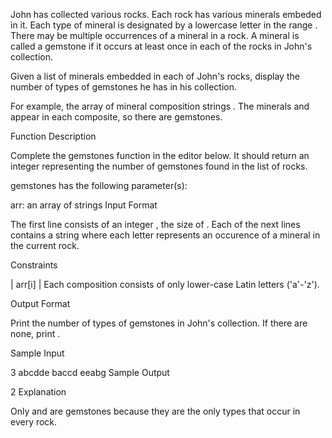John has collected various rocks. Each rock has various minerals embeded in it. Each type of mineral is designated by a lowercase letter in the range . There may be multiple occurrences of a mineral in a rock. A mineral is called a gemstone if it occurs at least once in each of the rocks in John's collection.

Given a list of minerals embedded in each of John's rocks, display the number of types of gemstones he has in his collection.

For example, the array of mineral composition strings . The minerals  and  appear in each composite, so there are  gemstones.

Function Description

Complete the gemstones function in the editor below. It should return an integer representing the number of gemstones found in the list of rocks.

gemstones has the following parameter(s):

arr: an array of strings
Input Format

The first line consists of an integer , the size of .
Each of the next  lines contains a string  where each letter represents an occurence of a mineral in the current rock.

Constraints


 | arr[i] | 
Each composition  consists of only lower-case Latin letters ('a'-'z').

Output Format

Print the number of types of gemstones in John's collection. If there are none, print .

Sample Input

3
abcdde
baccd
eeabg
Sample Output

2
Explanation

Only  and  are gemstones because they are the only types that occur in every rock.
